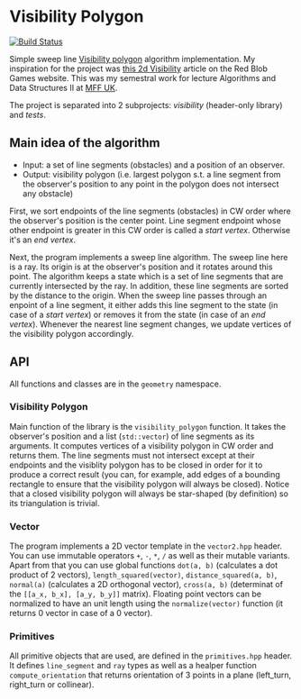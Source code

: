 # Visibility Polygon
[![Build Status](https://travis-ci.org/trylock/visibility.svg?branch=master)](https://travis-ci.org/trylock/visibility)

Simple sweep line [Visibility polygon](https://en.wikipedia.org/wiki/Visibility_polygon) algorithm implementation. My inspiration for the project was [this 2d Visibility](http://www.redblobgames.com/articles/visibility/) article on the Red Blob Games website. This was my semestral work for lecture Algorithms and Data Structures II at [MFF UK](https://www.mff.cuni.cz/to.en/).

The project is separated into 2 subprojects: *visibility* (header-only library) and *tests*.

## Main idea of the algorithm

- Input: a set of line segments (obstacles) and a position of an observer. 
- Output: visibility polygon (i.e. largest polygon s.t. a line segment from the observer's position to any point in the polygon does not intersect any obstacle)

First, we sort endpoints of the line segments (obstacles) in CW order where the observer's position is the center point. Line segment endpoint whose other endpoint is greater in this CW order is called a *start vertex*. Otherwise it's an *end vertex*.

Next, the program implements a sweep line algorithm. The sweep line here is a ray. Its origin is at the observer's position and it rotates around this point. The algorithm keeps a state which is a set of line segments that are currently intersected by the ray. In addition, these line segments are sorted by the distance to the origin. When the sweep line passes through an enpoint of a line segment, it either adds this line segment to the state (in case of a *start vertex*) or removes it from the state (in case of an *end vertex*). Whenever the nearest line segment changes, we update vertices of the visibility polygon accordingly.

## API

All functions and classes are in the `geometry` namespace.

### Visibility Polygon

Main function of the library is the `visibility_polygon` function. It takes the observer's position and a list (`std::vector`) of line segments as its arguments. It computes vertices of a visibility polygon in CW order and returns them. The line segments must not intersect except at their endpoints and the visiblity polygon has to be closed in order for it to produce a correct result (you can, for example, add edges of a bounding rectangle to ensure that the visibility polygon will always be closed). Notice that a closed visibility polygon will always be star-shaped (by definition) so its triangulation is trivial.

### Vector

The program implements a 2D vector template in the `vector2.hpp` header. You can use immutable operators `+`, `-`, `*`, `/` as well as their mutable variants. Apart from that you can use global functions `dot(a, b)` (calculates a dot product of 2 vectors), `length_squared(vector)`, `distance_squared(a, b)`, `normal(a)` (calculates a 2D orthogonal vector), `cross(a, b)` (determinat of the `[[a_x, b_x], [a_y, b_y]]` matrix). Floating point vectors can be normalized to have an unit length using the `normalize(vector)` function (it returns 0 vector in case of a 0 vector). 

### Primitives

All primitive objects that are used, are defined in the `primitives.hpp` header. It defines `line_segment` and `ray` types as well as a healper function `compute_orientation` that returns orientation of 3 points in a plane (left_turn, right_turn or collinear).
